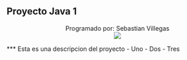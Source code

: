 ## Proyecto Java 1
<p align="center">Programado por: Sebastian Villegas
<br>
<img src="https://static.wikia.nocookie.net/wowpedia/images/5/5e/Warlock_Crest.png/revision/latest/scale-to-width-down/250?cb=20151110144405">
<br>

</p>
***
Esta es una descripcion del proyecto
- Uno
- Dos
- Tres
